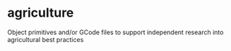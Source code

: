# agriculture
Object primitives and/or GCode files to support independent research into agricultural best practices  
